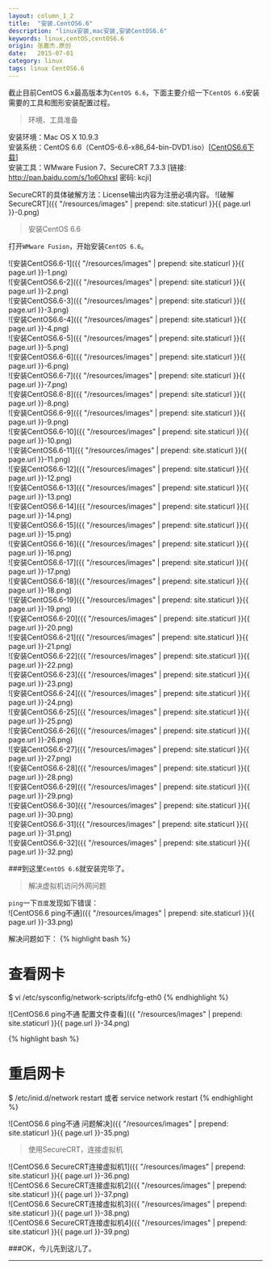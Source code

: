 ```yaml
---
layout: column_1_2
title:  "安装.CentOS6.6"
description: "linux安装,mac安装,安装CentOS6.6"
keywords: linux,centOS,centOS6.6
origin: 张嘉杰.原创
date:   2015-07-01
category: linux
tags: linux CentOS6.6
---
```

截止目前CentOS 6.x最高版本为`CentOS 6.6`，下面主要介绍一下`CentOS 6.6`安装需要的工具和图形安装配置过程。  
<!--more-->

> 环境、工具准备

安装环境：Mac OS X 10.9.3  
安装系统：CentOS 6.6（CentOS-6.6-x86_64-bin-DVD1.iso）[[CentOS6.6下载]]  
安装工具：WMware Fusion 7、SecureCRT 7.3.3 [链接: <http://pan.baidu.com/s/1o6OhxsI>  密码: kcji]

SecureCRT的具体破解方法：License输出内容为注册必填内容。
![破解SecureCRT]({{ "/resources/images" | prepend: site.staticurl }}{{ page.url }}-0.png)

> 安装CentOS 6.6

打开`WMware Fusion`，开始安装`CentOS 6.6`。

![安装CentOS6.6-1]({{ "/resources/images" | prepend: site.staticurl }}{{ page.url }}-1.png)  
![安装CentOS6.6-2]({{ "/resources/images" | prepend: site.staticurl }}{{ page.url }}-2.png)  
![安装CentOS6.6-3]({{ "/resources/images" | prepend: site.staticurl }}{{ page.url }}-3.png)  
![安装CentOS6.6-4]({{ "/resources/images" | prepend: site.staticurl }}{{ page.url }}-4.png)  
![安装CentOS6.6-5]({{ "/resources/images" | prepend: site.staticurl }}{{ page.url }}-5.png)  
![安装CentOS6.6-6]({{ "/resources/images" | prepend: site.staticurl }}{{ page.url }}-6.png)  
![安装CentOS6.6-7]({{ "/resources/images" | prepend: site.staticurl }}{{ page.url }}-7.png)  
![安装CentOS6.6-8]({{ "/resources/images" | prepend: site.staticurl }}{{ page.url }}-8.png)  
![安装CentOS6.6-9]({{ "/resources/images" | prepend: site.staticurl }}{{ page.url }}-9.png)  
![安装CentOS6.6-10]({{ "/resources/images" | prepend: site.staticurl }}{{ page.url }}-10.png)  
![安装CentOS6.6-11]({{ "/resources/images" | prepend: site.staticurl }}{{ page.url }}-11.png)  
![安装CentOS6.6-12]({{ "/resources/images" | prepend: site.staticurl }}{{ page.url }}-12.png)  
![安装CentOS6.6-13]({{ "/resources/images" | prepend: site.staticurl }}{{ page.url }}-13.png)  
![安装CentOS6.6-14]({{ "/resources/images" | prepend: site.staticurl }}{{ page.url }}-14.png)  
![安装CentOS6.6-15]({{ "/resources/images" | prepend: site.staticurl }}{{ page.url }}-15.png)  
![安装CentOS6.6-16]({{ "/resources/images" | prepend: site.staticurl }}{{ page.url }}-16.png)  
![安装CentOS6.6-17]({{ "/resources/images" | prepend: site.staticurl }}{{ page.url }}-17.png)  
![安装CentOS6.6-18]({{ "/resources/images" | prepend: site.staticurl }}{{ page.url }}-18.png)  
![安装CentOS6.6-19]({{ "/resources/images" | prepend: site.staticurl }}{{ page.url }}-19.png)  
![安装CentOS6.6-20]({{ "/resources/images" | prepend: site.staticurl }}{{ page.url }}-20.png)  
![安装CentOS6.6-21]({{ "/resources/images" | prepend: site.staticurl }}{{ page.url }}-21.png)  
![安装CentOS6.6-22]({{ "/resources/images" | prepend: site.staticurl }}{{ page.url }}-22.png)  
![安装CentOS6.6-23]({{ "/resources/images" | prepend: site.staticurl }}{{ page.url }}-23.png)  
![安装CentOS6.6-24]({{ "/resources/images" | prepend: site.staticurl }}{{ page.url }}-24.png)  
![安装CentOS6.6-25]({{ "/resources/images" | prepend: site.staticurl }}{{ page.url }}-25.png)  
![安装CentOS6.6-26]({{ "/resources/images" | prepend: site.staticurl }}{{ page.url }}-26.png)  
![安装CentOS6.6-27]({{ "/resources/images" | prepend: site.staticurl }}{{ page.url }}-27.png)  
![安装CentOS6.6-28]({{ "/resources/images" | prepend: site.staticurl }}{{ page.url }}-28.png)  
![安装CentOS6.6-29]({{ "/resources/images" | prepend: site.staticurl }}{{ page.url }}-29.png)  
![安装CentOS6.6-30]({{ "/resources/images" | prepend: site.staticurl }}{{ page.url }}-30.png)  
![安装CentOS6.6-31]({{ "/resources/images" | prepend: site.staticurl }}{{ page.url }}-31.png)  
![安装CentOS6.6-32]({{ "/resources/images" | prepend: site.staticurl }}{{ page.url }}-32.png)  


###到这里`CentOS 6.6`就安装完毕了。

> 解决虚拟机访问外网问题

`ping`一下`百度`发现如下错误：  
![CentOS6.6 ping不通]({{ "/resources/images" | prepend: site.staticurl }}{{ page.url }}-33.png)  

解决问题如下：
{% highlight bash %}
# 查看网卡
$ vi /etc/sysconfig/network-scripts/ifcfg-eth0 
{% endhighlight %}

![CentOS6.6 ping不通 配置文件查看]({{ "/resources/images" | prepend: site.staticurl }}{{ page.url }}-34.png)  

{% highlight bash %}
# 重启网卡
$ /etc/inid.d/network restart 或者 service network restart
{% endhighlight %}

![CentOS6.6 ping不通 问题解决]({{ "/resources/images" | prepend: site.staticurl }}{{ page.url }}-35.png)  

> 使用SecureCRT，连接虚拟机

![CentOS6.6 SecureCRT连接虚拟机1]({{ "/resources/images" | prepend: site.staticurl }}{{ page.url }}-36.png)  
![CentOS6.6 SecureCRT连接虚拟机2]({{ "/resources/images" | prepend: site.staticurl }}{{ page.url }}-37.png)  
![CentOS6.6 SecureCRT连接虚拟机3]({{ "/resources/images" | prepend: site.staticurl }}{{ page.url }}-38.png)  
![CentOS6.6 SecureCRT连接虚拟机4]({{ "/resources/images" | prepend: site.staticurl }}{{ page.url }}-39.png)  

###OK，今儿先到这儿了。

-----------------------

[CentOS6.6下载]: <http://mirrors.aliyun.com/centos/6.6/isos/x86_64/CentOS-6.6-x86_64-bin-DVD1.iso>

